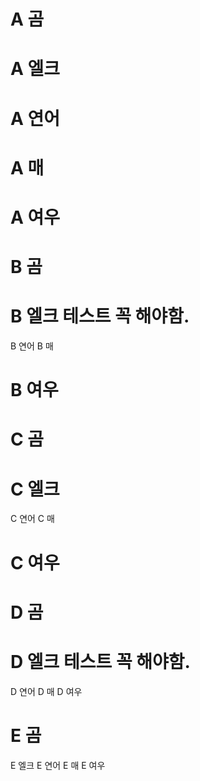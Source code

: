 # A 곰

# A 엘크

# A 연어

# A 매

# A 여우

# B 곰

# B 엘크 테스트 꼭 해야함.

B 연어
B 매
# B 여우

# C 곰

# C 엘크

C 연어
C 매
# C 여우

# D 곰

# D 엘크 테스트 꼭 해야함.

D 연어
D 매
D 여우

# E 곰
E 엘크
E 연어
E 매
E 여우





